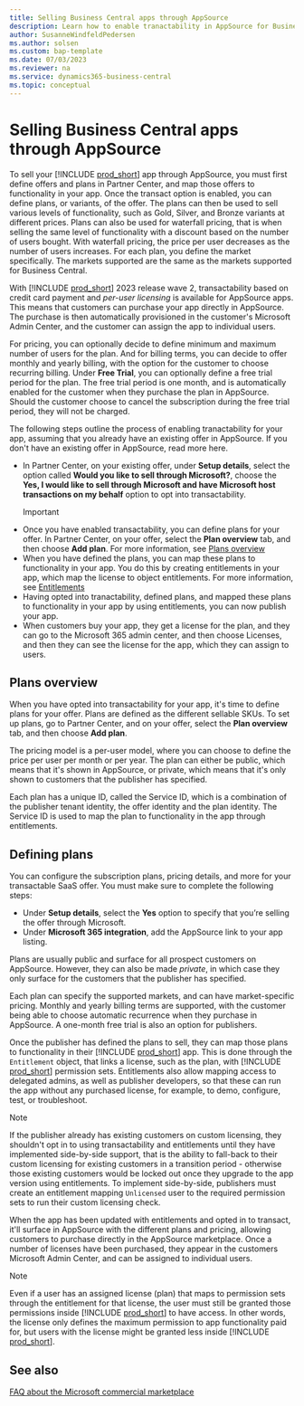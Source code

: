 ```yaml
---
title: Selling Business Central apps through AppSource
description: Learn how to enable tranactability in AppSource for Business Central apps.
author: SusanneWindfeldPedersen
ms.author: solsen
ms.custom: bap-template
ms.date: 07/03/2023
ms.reviewer: na
ms.service: dynamics365-business-central
ms.topic: conceptual
---
```


# Selling Business Central apps through AppSource

To sell your [!INCLUDE [prod_short](includes/prod_short.md)] app through AppSource, you must first define offers and plans in Partner Center, and map those offers to functionality in your app. Once the transact option is enabled, you can define plans, or variants, of the offer. The plans can then be used to sell various levels of functionality, such as Gold, Silver, and Bronze variants at different prices. Plans can also be used for waterfall pricing, that is when selling the same level of functionality with a discount based on the number of users bought. With waterfall pricing, the price per user decreases as the number of users increases. For each plan, you define the market specifically. The markets supported are the same as the markets supported for Business Central.

With [!INCLUDE [prod_short](includes/prod_short.md)] 2023 release wave 2, transactability based on credit card payment and *per-user licensing* is available for AppSource apps. This means that customers can purchase your app directly in AppSource. The purchase is then automatically provisioned in the customer's Microsoft Admin Center, and the customer can assign the app to individual users.

For pricing, you can optionally decide to define minimum and maximum number of users for the plan. And for billing terms, you can decide to offer monthly and yearly billing, with the option for the customer to choose recurring billing. Under **Free Trial**, you can optionally define a free trial period for the plan. The free trial period is one month, and is automatically enabled for the customer when they purchase the plan in AppSource. Should the customer choose to cancel the subscription during the free trial period, they will not be charged.

The following steps outline the process of enabling tranactability for your app, assuming that you already have an existing offer in AppSource. If you don't have an existing offer in AppSource, read more here.

- In Partner Center, on your existing offer, under **Setup details**, select the option called **Would you like to sell through Microsoft?**, choose the **Yes, I would like to sell through Microsoft and have Microsoft host transactions on my behalf** option to opt into transactability.  
    > [!IMPORTANT]  
    > <insert include file here>
- Once you have enabled transactability, you can define plans for your offer. In Partner Center, on your offer, select the **Plan overview** tab, and then choose **Add plan**. For more information, see [Plans overview]()
- When you have defined the plans, you can map these plans to functionality in your app. You do this by creating entitlements in your app, which map the license to object entitlements. For more information, see [Entitlements]() 
- Having opted into tranactability, defined plans, and mapped these plans to functionality in your app by using entitlements, you can now publish your app.
- When customers buy your app, they get a license for the plan, and they can go to the Microsoft 365 admin center, and then choose Licenses, and then they can see the license for the app, which they can assign to users.


## Plans overview

When you have opted into transactability for your app, it's time to define plans for your offer. Plans are defined as the different sellable SKUs.
To set up plans, go to Partner Center, and on your offer, select the **Plan overview** tab, and then choose **Add plan**. 

The pricing model is a per-user model, where you can choose to define the price per user per month or per year. The plan can either be public, which means that it's shown in AppSource, or private, which means that it's only shown to customers that the publisher has specified.

Each plan has a unique ID, called the Service ID, which is a combination of the publisher tenant identity, the offer identity and the plan identity. The Service ID is used to map the plan to functionality in the app through entitlements.

<!--
**Notes**

Use the Plans + Pricing tab in Partner Center for Business Central apps

In Partner Center, there's a Marketplace offers section - where you create a New offer, and select Dynamics 365 Business Central offer. This article explains how you enable transactability for an existing app.

On the offer, you have an overview of publish status, validation and more

In the Setup details, you now have a new option called **Would you like to sell through Microsoft?**, choose the **Yes, I would like to sell through Microsoft and have Microsoft host transactions on my behalf** option to opt into transactability.

In the left pane, you'll now have a new tab called **Plan overview**. Plans are defined as the different sellable SKUs.
The Pricing model is a per-user model, where you can define the price per user (each Microsoft Entra tenant user) per month or per year. The plan can either be public, which means that it's shown in AppSource, or private, which means that it's only shown to customers that the publisher has specified.

Each plan has a unique ID (Service ID), which is a combination of the publisher tenant identity, the offer identity and the plan identity.

**Tie the plan/SKU into my app** - granting access

Entitlements in the app that map the license to object entitlements, which are basically permission sets.

On the entitlement object, choose Type = PerUserOfferPlan, and then you specify the Id, which is the Service ID of the plan that you defined in Partner Center.

This also means that when you create a new plan, you have to update your app to include the new service ID in the entitlements.

When customers buy your app, they get a license for the plan, and they can go to the Microsoft 365 admin center, and then choose Licenses, and then they can see the license for the app, which they can assign to users.






-->










## Defining plans

You can configure the subscription plans, pricing details, and more for your transactable SaaS offer. You must make sure to complete the following steps: 

- Under **Setup details**, select the **Yes** option to specify that you’re selling the offer through Microsoft. 
- Under **Microsoft 365 integration**, add the AppSource link to your app listing.

Plans are usually public and surface for all prospect customers on AppSource. However, they can also be made *private*, in which case they only surface for the customers that the publisher has specified.

Each plan can specify the supported markets, and can have market-specific pricing. Monthly and yearly billing terms are supported, with the customer being able to choose automatic recurrence when they purchase in AppSource. A one-month free trial is also an option for publishers. 

Once the publisher has defined the plans to sell, they can map those plans to functionality in their [!INCLUDE [prod_short](includes/prod_short.md)] app. This is done through the `Entitlement` object, that links a license, such as the plan, with [!INCLUDE [prod_short](includes/prod_short.md)] permission sets. Entitlements also allow mapping access to delegated admins, as well as publisher developers, so that these can run the app without any purchased license, for example, to demo, configure, test, or troubleshoot.

> [!NOTE]  
> If the publisher already has existing customers on custom licensing, they shouldn't opt in to using transactability and entitlements until they have implemented side-by-side support, that is the ability to fall-back to their custom licensing for existing customers in a transition period - otherwise those existing customers would be locked out once they upgrade to the app version using entitlements. To implement side-by-side, publishers must create an entitlement mapping `Unlicensed` user to the required permission sets to run their custom licensing check. 

When the app has been updated with entitlements and opted in to transact, it'll surface in AppSource with the different plans and pricing, allowing customers to purchase directly in the AppSource marketplace. Once a number of licenses have been purchased, they appear in the customers Microsoft Admin Center, and can be assigned to individual users.

> [!NOTE]  
> Even if a user has an assigned license (plan) that maps to permission sets through the entitlement for that license, the user must still be granted those permissions inside [!INCLUDE [prod_short](includes/prod_short.md)] to have access. In other words, the license only defines the maximum permission to app functionality paid for, but users with the license might be granted less inside [!INCLUDE [prod_short](includes/prod_short.md)].

## See also

[FAQ about the Microsoft commercial marketplace](/partner-center/marketplace/marketplace-faq-publisher-guide)  